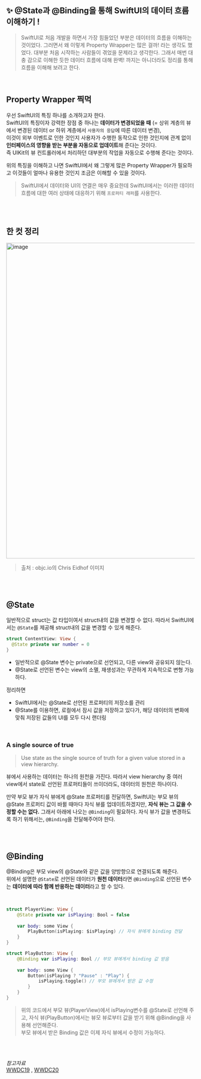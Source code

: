 ## ✨ @State과 @Binding을 통해 SwiftUI의 데이터 흐름 이해하기 !

> SwiftUI로 처음 개발을 하면서 가장 힘들었던 부분은 데이터의 흐름을 이해하는 것이었다. 그러면서 왜 이렇게 Property Wrapper는 많은 걸까! 라는 생각도 했었다. 대부분 처음 시작하는 사람들이 겪었을 문제라고 생각한다. 
그래서 매번 대충 감으로 이해한 듯한 데이터 흐름에 대해 완벽! 까지는 아니더라도 정리를 통해 흐름을 이해해 보려고 한다. 
</br>

## Property Wrapper 찍먹

우선 SwiftUI의 특징 하나를 소개하고자 한다. </br>
SwiftUI의 특징이자 강력한 장점 중 하나는 **데이터가 변경되었을 때** (= 상위 계층의 뷰에서 변경된 데이터 or 하위 계층에서 `사용자의 응답`에 따른 데이터 변경), </br>
이것이 외부 이벤트로 인한 것인지 사용자가 수행한 동작으로 인한 것인지에 관계 없이 **인터페이스의 영향을 받는 부분을 자동으로 업데이트**해 준다는 것이다. </br>
즉 UIKit의 뷰 컨트롤러에서 처리하던 대부분의 작업을 자동으로 수행해 준다는 것이다. </br>

위의 특징을 이해하고 나면 SwiftUI에서 왜 그렇게 많은 Property Wrapper가 필요하고 이것들이 얼마나 유용한 것인지 조금은 이해할 수 있을 것이다. 
> SwiftUI에서 데이터와 UI의 연결은 매우 중요한데 SwiftUI에서는 이러한 데이터 흐름에 대한 여러 상태에 대응하기 위해 `프로퍼티 래퍼`를 사용한다.

</br>
</br>

## 한 컷 정리
<img width="845" alt="image" src="https://github.com/GYURI-PARK/TIL_iOS/assets/93391058/fd77ce68-390e-4c71-ac45-b1d02ec02c2c"> </br>
> 출처 : objc.io의 Chris Eidhof 이미지

</br>
</br>

## @State

일반적으로 struct는 값 타입이여서 struct내의 값을 변경할 수 없다.
따라서 SwiftUI에서는 `@State`를 제공해 struct내의 값을 변경할 수 있게 해준다. 

```swift
struct ContentView: View {
  @State private var number = 0
}
```
- 일반적으로 @State 변수는 private으로 선언되고, 다른 view와 공유되지 않는다.
- @State로 선언된 변수는 view의 소멸, 재생성과는 무관하게 지속적으로 변형 가능하다.

정리하면 </br>
- SwiftUI에서는 @State로 선언된 프로퍼티의 저장소를 관리
- @State를 이용하면, 로컬에서 잠시 값을 저장하고 있다가, 해당 데이터의 변화에 맞춰 저장된 값들의 UI를 모두 다시 랜더링

 </br> 

### A single source of true
> Use state as the single source of truth for a given value stored in a view hierarchy.

뷰에서 사용하는 데이터는 하나의 원천을 가진다. 따라서 view hierarchy 중 여러 view에서 state로 선언된 프로퍼티들이 쓰이더라도, 데이터의 원천은 하나이다. </br>

만약 부모 뷰가 자식 뷰에게 @State 프로퍼티를 전달하면, SwiftUI는 부모 뷰의 @State 프로퍼티 값이 바뀔 때마다 자식 뷰를 업데이트하겠지만, **자식 뷰는 그 값을 수정할 수는 없다.** 그래서 아래에 나오는 `@Binding`이 필요하다.
자식 뷰가 값을 변경하도록 하기 위해서는, `@Binding`을 전달해주어야 한다.

</br>
</br>

## @Binding

@Binding은 부모 view의 @State와 같은 값을 양방향으로 연결되도록 해준다. </br>
위에서 설명한 `@State`로 선언된 데이터가 **원천 데이터**라면 `@Binding`으로 선언된 변수는 **데이터에 따라 함께 반응하는 데이터**라고 할 수 있다.

</br>

```swift
struct PlayerView: View {
	@State private var isPlaying: Bool = false
    
    var body: some View {
    	PlayButton(isPlaying: $isPlaying) // 자식 뷰에게 binding 전달
    }
}

struct PlayButton: View {
	@Binding var isPlaying: Bool // 부모 뷰에게서 binding 값 받음
    
    var body: some View {
    	Button(isPlaying ? "Pause" : "Play") {
        	isPlaying.toggle() // 부모 뷰에게서 받은 값 수정
        }
    }
}
```
> 위의 코드에서 부모 뷰(PlayerView)에서 isPlaying변수를 @State로 선언해 주고, 자식 뷰(PlayButton)에서는 뷰모 뷰로부터 값을 받기 위해 @Binding을 사용해 선언해준다. </br>
> 부모 뷰에서 받은 Binding 값은 이제 자식 뷰에서 수정이 가능하다.

</br>
</br>


*참고자료* </br>
[WWDC19](https://developer.apple.com/videos/play/wwdc2019/226/) ,
[WWDC20](https://developer.apple.com/videos/play/wwdc2020/10040/)

